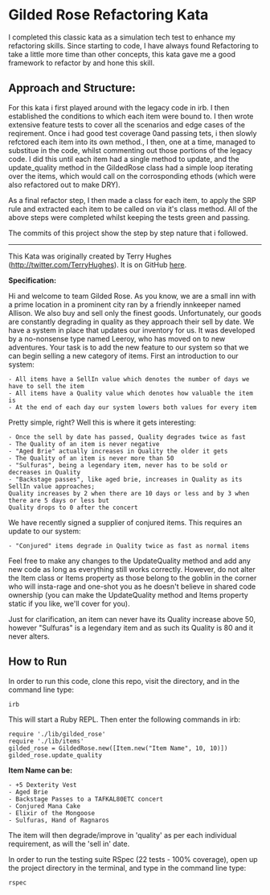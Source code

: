 # Gilded Rose Refactoring Kata

I completed this classic kata as a simulation tech test to enhance my refactoring skills. Since starting to code, I have always found Refactoring to take a little more time than other concepts, this kata gave me a good framework to refactor by and hone this skill. 

## Approach and Structure:

For this kata i first played around with the legacy code in irb. I then established the conditions to which each item were bound to. I then wrote extensive feature tests to cover all the scenarios and edge cases of the reqirement. Once i had good test coverage 0and passing tets, i then slowly refctored each item into its own method., I then, one at a time, managed to substitue in the code, whilst commenting out those portions of the legacy code. I did this until each item had a single method to update, and the update_quality method in the GildedRose class had a simple loop iterating over the items, which would call on the corrosponding ethods (which were also refactored out to make DRY).

As a final refactor step, I then made a class for each item, to apply the SRP rule and extracted each item to be called on via it's class method. All of the above steps were completed whilst keeping the tests green and passing.

The commits of this project show the step by step nature that i followed. 

---

This Kata was originally created by Terry Hughes (http://twitter.com/TerryHughes). It is on GitHub [here](https://github.com/NotMyself/GildedRose). 


__Specification:__

Hi and welcome to team Gilded Rose. As you know, we are a small inn with a prime location in a
prominent city ran by a friendly innkeeper named Allison. We also buy and sell only the finest goods.
Unfortunately, our goods are constantly degrading in quality as they approach their sell by date. We
have a system in place that updates our inventory for us. It was developed by a no-nonsense type named
Leeroy, who has moved on to new adventures. Your task is to add the new feature to our system so that
we can begin selling a new category of items. First an introduction to our system:

	- All items have a SellIn value which denotes the number of days we have to sell the item
	- All items have a Quality value which denotes how valuable the item is
	- At the end of each day our system lowers both values for every item

Pretty simple, right? Well this is where it gets interesting:

	- Once the sell by date has passed, Quality degrades twice as fast
	- The Quality of an item is never negative
	- "Aged Brie" actually increases in Quality the older it gets
	- The Quality of an item is never more than 50
	- "Sulfuras", being a legendary item, never has to be sold or decreases in Quality
	- "Backstage passes", like aged brie, increases in Quality as its SellIn value approaches;
	Quality increases by 2 when there are 10 days or less and by 3 when there are 5 days or less but
	Quality drops to 0 after the concert

We have recently signed a supplier of conjured items. This requires an update to our system:

	- "Conjured" items degrade in Quality twice as fast as normal items

Feel free to make any changes to the UpdateQuality method and add any new code as long as everything
still works correctly. However, do not alter the Item class or Items property as those belong to the
goblin in the corner who will insta-rage and one-shot you as he doesn't believe in shared code
ownership (you can make the UpdateQuality method and Items property static if you like, we'll cover
for you).

Just for clarification, an item can never have its Quality increase above 50, however "Sulfuras" is a
legendary item and as such its Quality is 80 and it never alters.


## How to Run

In order to run this code, clone this repo, visit the directory, and in the command line type:

```
irb
```

This will start a Ruby REPL. Then enter the following commands in irb:

```
require './lib/gilded_rose'
require './lib/items'
gilded_rose = GildedRose.new([Item.new("Item Name", 10, 10)])
gilded_rose.update_quality
```


__Item Name can be:__

```
- +5 Dexterity Vest
- Aged Brie
- Backstage Passes to a TAFKAL80ETC concert
- Conjured Mana Cake
- Elixir of the Mongoose
- Sulfuras, Hand of Ragnaros
```

The item will then degrade/improve in 'quality' as per each individual requirement, as will the 'sell in' date.

In order to run the testing suite RSpec (22 tests - 100% coverage), open up the project directory in the terminal, and type in the command line type:

```
rspec
```


